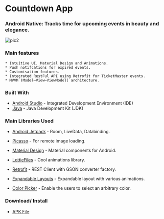 # Countdown App

### Android Native: Tracks time for upcoming events in beauty and elegance.

![pic2](https://user-images.githubusercontent.com/57268763/74643826-450d3500-516d-11ea-8e32-90cb5b4dff0a.PNG)


### Main features

```
* Intuitive UI, Material Design and Animations.
* Push notifcations for expired events.
* Customisation features.
* Integrated RestFul API using Retrofit for TicketMaster events.
* MVVM (Model–View–ViewModel) architecture.
```

### Built With

* [Android Studio](https://developer.android.com/studio) - Integrated Development Environment (IDE)
* [Java](https://www.oracle.com/java/technologies/javase-downloads.html) - Java Development Kit (JDK)

### Main Libraries Used
* [Android Jetpack](https://developer.android.com/jetpack) - Room, LiveData, Databinding.

* [Picasso](https://square.github.io/picasso/) -  For remote image loading.

* [Material Design](https://material.io/develop/android/docs/getting-started/) - Material components for Android.

* [LottieFiles](https://lottiefiles.com/) - Cool animations library.

* [Retrofit](https://square.github.io/retrofit/) - REST Client with GSON converter factory.

* [Expandable Layouts](https://github.com/AAkira/ExpandableLayout) - Expandable layout with various animations.

* [Color Picker](https://github.com/yukuku/ambilwarna) - Enable the users to select an arbitrary color.

### Download/ Install
* [APK File](https://drive.google.com/open?id=1KUYhmozTdinSU6O2wQvqgCzAu6fgszpO)



